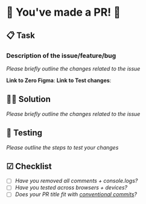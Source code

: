# 🎉 You've made a PR! 🎉

## 📋 Task

### Description of the issue/feature/bug

_Please briefly outline the changes related to the issue_

**Link to Zero Figma**:
**Link to Test changes**:

## 👩‍🏭 Solution

_Please briefly outline the changes related to the issue_

## 🧪 Testing

_Please outline the steps to test your changes_

## ☑ Checklist

- [ ] _Have you removed all comments + console.logs?_
- [ ] _Have you tested across browsers + devices?_
- [ ] _Does your PR title fit with [conventional commits](https://www.conventionalcommits.org/en/v1.0.0/)?_